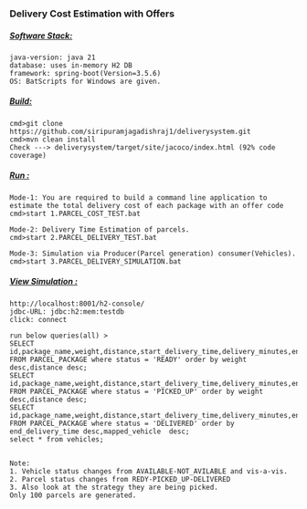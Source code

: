 ### Delivery Cost Estimation with Offers
##### <u>Software Stack:</u>
	java-version: java 21
	database: uses in-memory H2 DB  
	framework: spring-boot(Version=3.5.6) 
	OS: BatScripts for Windows are given.
##### <u>Build:</u>
	cmd>git clone https://github.com/siripuramjagadishraj1/deliverysystem.git
	cmd>mvn clean install
	Check ---> deliverysystem/target/site/jacoco/index.html (92% code coverage)
##### <u>Run :</u>
	Mode-1: You are required to build a command line application to estimate the total delivery cost of each package with an offer code 
	cmd>start 1.PARCEL_COST_TEST.bat
	
	Mode-2: Delivery Time Estimation of parcels.
	cmd>start 2.PARCEL_DELIVERY_TEST.bat
	
	Mode-3: Simulation via Producer(Parcel generation) consumer(Vehicles).
	cmd>start 3.PARCEL_DELIVERY_SIMULATION.bat
##### <u>View Simulation :</u>
	http://localhost:8001/h2-console/
	jdbc-URL: jdbc:h2:mem:testdb
	click: connect
	
	run below queries(all) >
	SELECT id,package_name,weight,distance,start_delivery_time,delivery_minutes,end_delivery_time,status,mapped_vehicle FROM PARCEL_PACKAGE where status = 'READY' order by weight desc,distance desc;
	SELECT id,package_name,weight,distance,start_delivery_time,delivery_minutes,end_delivery_time,status,mapped_vehicle   FROM PARCEL_PACKAGE where status = 'PICKED_UP' order by weight desc,distance desc;
	SELECT id,package_name,weight,distance,start_delivery_time,delivery_minutes,end_delivery_time,status,mapped_vehicle   FROM PARCEL_PACKAGE where status = 'DELIVERED' order by end_delivery_time desc,mapped_vehicle  desc;
	select * from vehicles;

	
	Note: 
	1. Vehicle status changes from AVAILABLE-NOT_AVILABLE and vis-a-vis.
	2. Parcel status changes from REDY-PICKED_UP-DELIVERED
	3. Also look at the strategy they are being picked.
	Only 100 parcels are generated.

